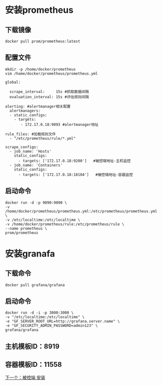 # 安装prometheus
## 下载镜像
~~~
docker pull prom/prometheus:latest
~~~
## 配置文件
~~~
mkdir -p /home/docker/prometheus
vim /home/docker/prometheus/prometheus.yml
~~~
~~~
global:

  scrape_interval:     15s #抓取数据间隔
  evaluation_interval: 15s #评估规则间隔

alerting: #alertmanager相关配置
  alertmanagers:
  - static_configs:
    - targets:
       - 172.17.0.18:9093 #alertmanager地址

rule_files: #加载规则文件 
  - "/etc/prometheus/rule/*.yml"

scrape_configs:
  - job_name: 'Hosts'
    static_configs:
      - targets: ['172.17.0.18:9200']   #被控端地址-主机监控
  - job_name: 'Containers'
    static_configs:
      - targets: ['172.17.0.18:18104']   #被控端地址-容器监控    
~~~
## 启动命令
~~~
docker run -d -p 9090:9090 \
-v /home/docker/prometheus/prometheus.yml:/etc/prometheus/prometheus.yml \
-v /etc/localtime:/etc/localtime \
-v /home/docker/prometheus/rule:/etc/prometheus/rule \
--name prometheus \
prom/prometheus
~~~

# 安装granafa
## 下载命令
~~~
docker pull grafana/grafana 
~~~
## 启动命令
~~~
docker run -d -i -p 3000:3000 \
-v "/etc/localtime:/etc/localtime" \
-e "GF_SERVER_ROOT_URL=http://grafana.server.name" \
-e "GF_SECURITY_ADMIN_PASSWORD=admin123" \
grafana/grafana
~~~

## 主机模板ID：8919
## 容器模板ID：11558
[下一个：被控端  安装](https://github.com/deanls1/note/blob/main/prometheus/2.%E8%A2%AB%E6%8E%A7%E7%AB%AF%E5%AE%89%E8%A3%85.md)
